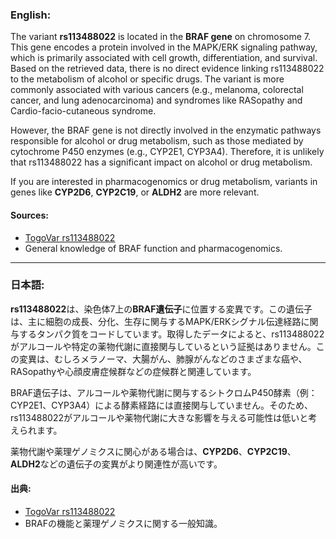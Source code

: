 ### English:
The variant **rs113488022** is located in the **BRAF gene** on chromosome 7. This gene encodes a protein involved in the MAPK/ERK signaling pathway, which is primarily associated with cell growth, differentiation, and survival. Based on the retrieved data, there is no direct evidence linking rs113488022 to the metabolism of alcohol or specific drugs. The variant is more commonly associated with various cancers (e.g., melanoma, colorectal cancer, and lung adenocarcinoma) and syndromes like RASopathy and Cardio-facio-cutaneous syndrome.

However, the BRAF gene is not directly involved in the enzymatic pathways responsible for alcohol or drug metabolism, such as those mediated by cytochrome P450 enzymes (e.g., CYP2E1, CYP3A4). Therefore, it is unlikely that rs113488022 has a significant impact on alcohol or drug metabolism.

If you are interested in pharmacogenomics or drug metabolism, variants in genes like **CYP2D6**, **CYP2C19**, or **ALDH2** are more relevant.

#### Sources:
- [TogoVar rs113488022](https://togovar.org/variant/rs113488022)
- General knowledge of BRAF function and pharmacogenomics.

---

### 日本語:
**rs113488022**は、染色体7上の**BRAF遺伝子**に位置する変異です。この遺伝子は、主に細胞の成長、分化、生存に関与するMAPK/ERKシグナル伝達経路に関与するタンパク質をコードしています。取得したデータによると、rs113488022がアルコールや特定の薬物代謝に直接関与しているという証拠はありません。この変異は、むしろメラノーマ、大腸がん、肺腺がんなどのさまざまな癌や、RASopathyや心顔皮膚症候群などの症候群と関連しています。

BRAF遺伝子は、アルコールや薬物代謝に関与するシトクロムP450酵素（例：CYP2E1、CYP3A4）による酵素経路には直接関与していません。そのため、rs113488022がアルコールや薬物代謝に大きな影響を与える可能性は低いと考えられます。

薬物代謝や薬理ゲノミクスに関心がある場合は、**CYP2D6**、**CYP2C19**、**ALDH2**などの遺伝子の変異がより関連性が高いです。

#### 出典:
- [TogoVar rs113488022](https://togovar.org/variant/rs113488022)
- BRAFの機能と薬理ゲノミクスに関する一般知識。